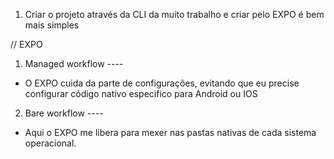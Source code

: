 1. Criar o projeto através da CLI da muito trabalho e criar pelo EXPO é bem mais simples






// EXPO

1. Managed workflow ----
- O EXPO cuida da parte de configurações, evitando que eu precise configurar código nativo especifico para Android ou IOS

2. Bare workflow ----
- Aqui o EXPO me libera para mexer nas pastas nativas de cada sistema operacional.